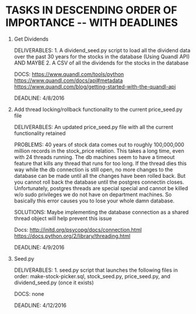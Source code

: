 TASKS IN DESCENDING ORDER OF IMPORTANCE -- WITH DEADLINES 
========================================================

1. Get Dividends
	
	DELIVERABLES:
		1. A dividend_seed.py script to load all the dividend data over the past 30 years for the stocks in the database (Using Quandl API)
		AND MAYBE
		2. A CSV of all the dividends for the stocks in the database

	DOCS:
		https://www.quandl.com/tools/python
		https://www.quandl.com/docs/api#metadata
		https://www.quandl.com/blog/getting-started-with-the-quandl-api

	DEADLINE: 4/8/2016


2. Add thread locking/rollback functionality to the current price_seed.py file

	DELIVERABLES:
		An updated price_seed.py file with all the current functionality retained
		
	PROBLEMS:
		40 years of stock data comes out to roughly 100,000,000 million records in the stock_price relation. This takes a
 	         long time, even with 24 threads running. The db machines seem to have a timeout feature that kills any thread that
		 runs for too long. If the thread dies this way while the db connection is still open, no more changes to the database
		can be made until all the changes have been rolled back. But you cannot roll back the database until the postgres connectin closes.
		 Unfortunately, postgres threads are special special and cannot be killed w/o sudo privileges we do not have on department machines.
		 So basically this error causes you to lose your whole damn database.

	SOLUTIONS:
		Maybe implementing the database connection as a shared thread object will help prevent this issue		

	Docs: 
		http://initd.org/psycopg/docs/connection.html
		https://docs.python.org/2/library/threading.html

	DEADLINE:
		4/9/2016


3. Seed.py	

	DELIVERABLES:
		1. seed.py  script that launches the following files in order: make-stock-picker.sql, stock_seed.py, price_seed.py, and dividend_seed.py (once it exists)

	DOCS:
		none


	DEADLINE: 4/12/2016		
